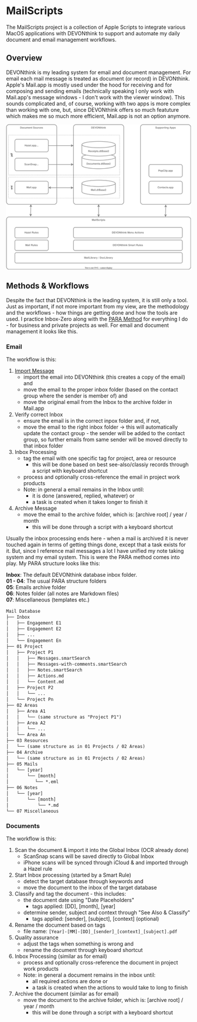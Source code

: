 # MailScripts

The MailScripts project is a collection of Apple Scripts to integrate various MacOS applications with DEVONthink to support and automate my daily document and email management workflows.

## Overview

DEVONthink is my leading system for email and document management. For email each mail message is treated as document (or record) in DEVONthink. Apple's Mail.app is mostly used under the hood for receiving and for composing and sending emails (technically speaking I only work with Mail.app's message windows - I don't work with the viewer window). This sounds complicated and, of course, working with two apps is more complex than working with one, but, since DEVONthink offers so much featuture which makes me so much more efficient, Mail.app is not an option anymore.

![](Docs/architecture.drawio.svg)

## Methods & Workflows

Despite the fact that DEVONthink is the leading system, it is still only a tool. Just as important, if not more important from my view, are the methodology and the workflows - how things are getting done and how the tools are used. I practice Inbox-Zero along with the [PARA Method] for everything I do - for business and private projects as well. For email and document management it looks like this.
### Email

The workflow is this:

1. [Import Message](Docs/import-email-workflow.md)
	- import the email into DEVONthink (this creates a copy of the email) and
	- move the email to the proper inbox folder (based on the contact group where the sender is member of) and
	- move the original email from the Inbox to the archive folder in Mail.app
2. Verify correct Inbox
	- ensure the email is in the correct inpox folder and, if not,
	- move the email to the right inbox folder -> this will automatically update the contact group - the sender will be added to the contact group, so further emails from same sender will be moved directly to that inbox folder
3. Inbox Processing
	- tag the email with one specific tag for project, area or resource
		- this will be done based on best see-also/classiy records through a script with keyboard shortcut
	- process and optionally cross-reference the email in project work products 
	- Note: in general a email remains in the Inbox until:
		- it is done (answered, replied, whatever) or 
		- a task is created when it takes longer to finish it 
4. Archive Message
	- move the email to the archive folder, which is: [archive root] / year / month
		- this will be done through a script with a keyboard shortcut

Usually the inbox processing ends here - when a mail is archived it is never touched again in terms of getting things done, except that a task exists for it. But, since I reference mail messages a lot I have unified my note taking system and my email system. This is were the PARA method comes into play. My PARA structure looks like this:

**Inbox**: The default DEVONthink database inbox folder.  
**01 - 04**: The usual PARA structure folders  
**05**: Emails archive folder  
**06**: Notes folder (all notes are Markdown files)  
**07**: Miscellaneous (templates etc.)

```
Mail Database
├── Inbox
│   ├── Engagement E1
│   ├── Engagement E2
│   ├── ...
│   └── Engagement En
├── 01 Project 
│   ├── Project P1
│   │   ├── Messages.smartSearch
│   │   ├── Messages-with-comments.smartSearch
│   │   ├── Notes.smartSearch
│   │   ├── Actions.md
│   │   └── Content.md
│   ├── Project P2
│   │   └── ...
│   └── Project Pn
├── 02 Areas 
│   ├── Area A1
│   │   └── (same structure as "Project P1")
│   ├── Area A2
│   │   └── ...
│   └── Area An
├── 03 Resources
│   └── (same structure as in 01 Projects / 02 Areas)
├── 04 Archive
│   └── (same structure as in 01 Projects / 02 Areas)
├── 05 Mails
│   └── [year]
│       └── [month]
│          └── *.eml
├── 06 Notes
│   └── [year]
│       └── [month]
│           └── *.md
└── 07 Miscellaneous

```

### Documents

The workflow is this:

1. Scan the document & import it into the Global Inbox (OCR already done)
	- ScanSnap scans will be saved directly to Global Inbox
	- iPhone scans will be synced through iCloud & and imported through a Hazel rule 
2. Start Inbox processing (started by a Smart Rule)
	- detect the target database through keywords and
	- move the document to the inbox of the target database 
3. Classify and tag the document - this includes:
	- the document date using "Date Placeholders" 
		- tags applied: [DD], [month], [year]
	- determine sender, subject and context through "See Also & Classify" 
		- tags applied: [sender], [subject], [context] (optional)
4. Rename the document based on tags
	- file name: ``[Year]-[MM]-[DD]_[sender]_[context]_[subject].pdf``
5. Quality assurance
	- adjust the tags when something is wrong and 
	- rename the document through keyboard shortcut
6. Inbox Processing (similar as for email)
	- process and optionally cross-reference the document in project work products 
	- Note: in general a document remains in the inbox until:
		- all required actions are done or 
		- a task is created when the actions to would take to long to finish 
7. Archive the document (similar as for email)
	- move the document to the archive folder, which is: [archive root] / year / month
		- this will be done through a script with a keyboard shortcut


[PARA Method]: https://fortelabs.com/blog/para/